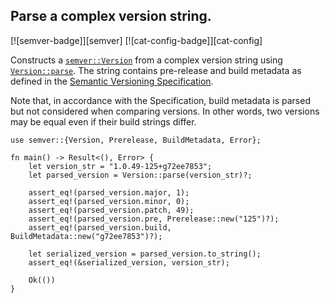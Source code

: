 ## Parse a complex version string.

[![semver-badge]][semver] [![cat-config-badge]][cat-config]

Constructs a [`semver::Version`] from a complex version string using [`Version::parse`]. The string
contains pre-release and build metadata as defined in the [Semantic Versioning Specification].

Note that, in accordance with the Specification, build metadata is parsed but not considered when
comparing versions. In other words, two versions may be equal even if their build strings differ.

```rust,edition2018
use semver::{Version, Prerelease, BuildMetadata, Error};

fn main() -> Result<(), Error> {
    let version_str = "1.0.49-125+g72ee7853";
    let parsed_version = Version::parse(version_str)?;

    assert_eq!(parsed_version.major, 1);
    assert_eq!(parsed_version.minor, 0);
    assert_eq!(parsed_version.patch, 49);
    assert_eq!(parsed_version.pre, Prerelease::new("125")?);
    assert_eq!(parsed_version.build, BuildMetadata::new("g72ee7853")?);

    let serialized_version = parsed_version.to_string();
    assert_eq!(&serialized_version, version_str);

    Ok(())
}
```

[`semver::Version`]: https://docs.rs/semver/*/semver/struct.Version.html
[`Version::parse`]: https://docs.rs/semver/*/semver/struct.Version.html#method.parse

[Semantic Versioning Specification]: http://semver.org/
